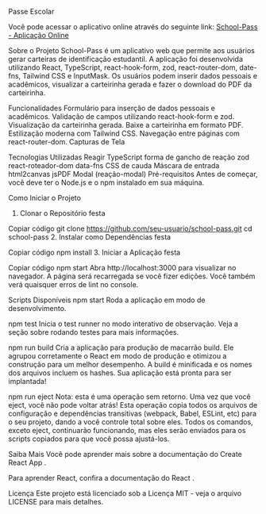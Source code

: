 Passe Escolar

Você pode acessar o aplicativo online através do seguinte link: [School-Pass - Aplicação Online](https://school-pass-1b3o06fg6-joao-victor-garcias-projects.vercel.app/)

Sobre o Projeto
School-Pass é um aplicativo web que permite aos usuários gerar carteiras de identificação estudantil. A aplicação foi desenvolvida utilizando React, TypeScript, react-hook-form, zod, react-router-dom, date-fns, Tailwind CSS e InputMask. Os usuários podem inserir dados pessoais e acadêmicos, visualizar a carteirinha gerada e fazer o download do PDF da carteirinha.

Funcionalidades
Formulário para inserção de dados pessoais e acadêmicos.
Validação de campos utilizando react-hook-form e zod.
Visualização da carteirinha gerada.
Baixe a carteirinha em formato PDF.
Estilização moderna com Tailwind CSS.
Navegação entre páginas com react-router-dom.
Capturas de Tela


Tecnologias Utilizadas
Reagir
TypeScript
forma de gancho de reação
zod
react-roteador-dom
data-fns
CSS de cauda
Máscara de entrada
html2canvas
jsPDF
Modal (reação-modal)
Pré-requisitos
Antes de começar, você deve ter o Node.js e o npm instalado em sua máquina.

Como Iniciar o Projeto
1. Clonar o Repositório
festa

Copiar código
git clone https://github.com/seu-usuario/school-pass.git
cd school-pass
2. Instalar como Dependências
festa

Copiar código
npm install
3. Iniciar a Aplicação
festa

Copiar código
npm start
Abra http://localhost:3000 para visualizar no navegador. A página será recarregada se você fizer edições. Você também verá quaisquer erros de lint no console.

Scripts Disponíveis
npm start
Roda a aplicação em modo de desenvolvimento.

npm test
Inicia o test runner no modo interativo de observação. Veja a seção sobre rodando testes para mais informações.

npm run build
Cria a aplicação para produção de macarrão build. Ele agrupou corretamente o React em modo de produção e otimizou a construção para um melhor desempenho. A build é minificada e os nomes dos arquivos incluem os hashes. Sua aplicação está pronta para ser implantada!

npm run eject
Nota: esta é uma operação sem retorno. Uma vez que você eject, você não pode voltar atrás! Esta operação copia todos os arquivos de configuração e dependências transitivas (webpack, Babel, ESLint, etc) para o seu projeto, dando a você controle total sobre eles. Todos os comandos, exceto eject, continuarão funcionando, mas eles serão enviados para os scripts copiados para que você possa ajustá-los.

Saiba Mais
Você pode aprender mais sobre a documentação do Create React App .

Para aprender React, confira a documentação do React .

Licença
Este projeto está licenciado sob a Licença MIT - veja o arquivo LICENSE para mais detalhes.
